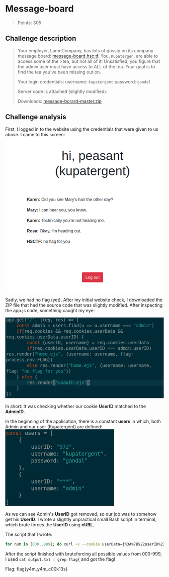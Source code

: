 # Message-board
>Points: 305

## Challenge description
>Your employer, LameCompany, has lots of gossip on its company message board: [message-board.hsc.tf](message-board.hsc.tf). You, `Kupatergen`, are able to access some of the >tea, but not all of it! Unsatisfied, you figure that the admin user must have access to ALL of the tea. Your goal is to find the tea you've been missing out on.
>
>Your login credentials: username: `kupatergent` password: `gandal`
>
>Server code is attached (slightly modified).
>
>Downloads: [message-borard-master.zip](message-board-master.zip)

## Challenge analysis
First, I logged in to the website using the credentials that were given to us above. I came to this screen:
![Screenshot](web_msgbrd_1.png)

Sadly, we had no flag (yet). After my initial website check, I downloaded the ZIP file that had the source code that was slightly modified. After inspecting the app.js code, something caught my eye:

![Screenshot](web_msgbrd_2.png)

In short: It was checking whether our cookie **UserID** matched to the **AdminID**. 

In the beginning of the application, there is a constant **users** in which, both Admin and our user (Kupatergent) are defined:
![Screenshot](web_msgbrd_3.png)

As we can see Admin's **UserID** got removed, so our job was to somehow get his **UserID**. I wrote a slightly unpractical small Bash script in terminal, which brute forces the **UserID** using **cURL**.

The script that I wrote: 
```bash
for num in {000..999}; do curl -v --cookie userData=j%3A%7B%22userID%22%3A%22$num%22%2C%22username%22%3A%22admin%22%7D https://message-board.hsc.tf/ -o output.txt; done
```

After the script finished with bruteforcing all possible values from 000-999, I used `cat output.txt | grep flag{` and got the flag!

Flag: flag{y4m_y4m_c00k13s}

